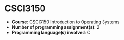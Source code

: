 # CSCI3150
* **Course**: CSCI3150 Introduction to Operating Systems  
* **Number of programming assignment(s)**: 2
* **Programming language(s) involved**: C

